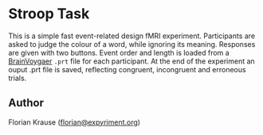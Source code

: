 # Stroop Task

This is a simple fast event-related design fMRI experiment. Participants are asked to
judge the colour of a word, while ignoring its meaning. Responses are given with
two buttons. Event order and length is loaded from a
[BrainVoygaer](http://brainvoyager.com) `.prt` file for each participant. At
the end of the experiment an ouput .prt file is saved, reflecting congruent,
incongruent and erroneous trials.

## Author
Florian Krause (florian@expyriment.org)
